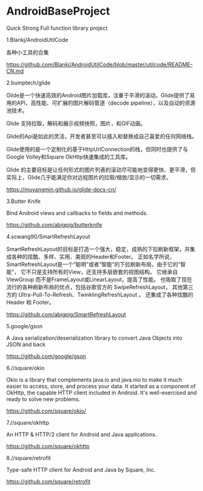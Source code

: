# AndroidBaseProject
Quick Strong Full  function library project





1.Blankj/AndroidUtilCode

各种小工具的合集

https://github.com/Blankj/AndroidUtilCode/blob/master/utilcode/README-CN.md


2.bumptech/glide

Glide是一个快速高效的Android图片加载库，注重于平滑的滚动。Glide提供了易用的API，高性能、可扩展的图片解码管道（decode pipeline），以及自动的资源池技术。

Glide 支持拉取，解码和展示视频快照，图片，和GIF动画。

Glide的Api是如此的灵活，开发者甚至可以插入和替换成自己喜爱的任何网络栈。

Glide使用的是一个定制化的基于HttpUrlConnection的栈，但同时也提供了与Google Volley和Square OkHttp快速集成的工具库。

Glide 的主要目标是让任何形式的图片列表的滚动尽可能地变得更快、更平滑，但实际上，Glide几乎能满足你对远程图片的拉取/缩放/显示的一切需求。

https://muyangmin.github.io/glide-docs-cn/


3.Butter Knife

  Bind Android views and callbacks to fields and methods.

  https://github.com/abigpig/butterknife

4.scwang90/SmartRefreshLayout

  SmartRefreshLayout的目标是打造一个强大，稳定，成熟的下拉刷新框架，并集成各种的炫酷、多样、实用、美观的Header和Footer。
  正如名字所说，SmartRefreshLayout是一个“聪明”或者“智能”的下拉刷新布局，由于它的“智能”，
  它不只是支持所有的View，还支持多层嵌套的视图结构。 它继承自ViewGroup 而不是FrameLayout或LinearLayout，提高了性能。
  也吸取了现在流行的各种刷新布局的优点，包括谷歌官方的 SwipeRefreshLayout，
  其他第三方的 Ultra-Pull-To-Refresh、TwinklingRefreshLayout 。
  还集成了各种炫酷的 Header 和 Footer。

  https://github.com/abigpig/SmartRefreshLayout
 
 5.google/gson
 
   A Java serialization/deserialization library to convert Java Objects into JSON and back
 
   https://github.com/google/gson 
  
 6.//square/okio
   
   Okio is a library that complements java.io and java.nio to make it much easier to access, store, and process your data. 
   It started as a component of OkHttp, the capable HTTP client included in Android. 
   It's well-exercised and ready to solve new problems.
   
   https://github.com/square/okio/
   
 7.//square/okhttp
 
   An HTTP & HTTP/2 client for Android and Java applications.
   
   https://github.com/square/okhttp
   
 8.//square/retrofit
 
   Type-safe HTTP client for Android and Java by Square, Inc.
   
   https://github.com/square/retrofit

 
 

